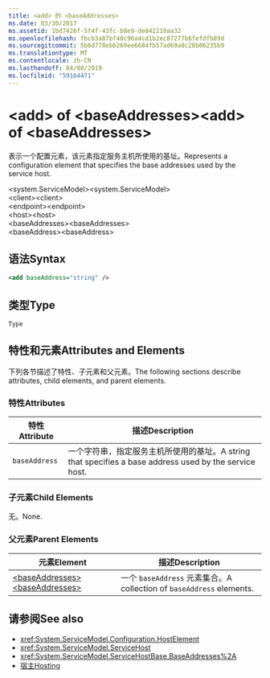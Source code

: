 ```yaml
---
title: <add> 的 <baseAddresses>
ms.date: 03/30/2017
ms.assetid: 1bd7426f-5f4f-43fc-b8e9-de842219aa32
ms.openlocfilehash: fbcb3a07bf40c96a4cd1b2ec87277b6fefdfb89d
ms.sourcegitcommit: 5b6d778ebb269ee6684fb57ad69a8c28b06235b9
ms.translationtype: MT
ms.contentlocale: zh-CN
ms.lasthandoff: 04/08/2019
ms.locfileid: "59164471"
---
```

# <a name="add-of-baseaddresses"></a><span data-ttu-id="63bf0-102">\<add> of \<baseAddresses></span><span class="sxs-lookup"><span data-stu-id="63bf0-102">\<add> of \<baseAddresses></span></span>
<span data-ttu-id="63bf0-103">表示一个配置元素，该元素指定服务主机所使用的基址。</span><span class="sxs-lookup"><span data-stu-id="63bf0-103">Represents a configuration element that specifies the base addresses used by the service host.</span></span>  
  
 <span data-ttu-id="63bf0-104">\<system.ServiceModel></span><span class="sxs-lookup"><span data-stu-id="63bf0-104">\<system.ServiceModel></span></span>  
<span data-ttu-id="63bf0-105">\<client></span><span class="sxs-lookup"><span data-stu-id="63bf0-105">\<client></span></span>  
<span data-ttu-id="63bf0-106">\<endpoint></span><span class="sxs-lookup"><span data-stu-id="63bf0-106">\<endpoint></span></span>  
<span data-ttu-id="63bf0-107">\<host></span><span class="sxs-lookup"><span data-stu-id="63bf0-107">\<host></span></span>  
<span data-ttu-id="63bf0-108">\<baseAddresses></span><span class="sxs-lookup"><span data-stu-id="63bf0-108">\<baseAddresses></span></span>  
<span data-ttu-id="63bf0-109">\<baseAddress></span><span class="sxs-lookup"><span data-stu-id="63bf0-109">\<baseAddress></span></span>  
  
## <a name="syntax"></a><span data-ttu-id="63bf0-110">语法</span><span class="sxs-lookup"><span data-stu-id="63bf0-110">Syntax</span></span>  
  
```xml  
<add baseAddress="string" />
```  
  
## <a name="type"></a><span data-ttu-id="63bf0-111">类型</span><span class="sxs-lookup"><span data-stu-id="63bf0-111">Type</span></span>  
 `Type`  
  
## <a name="attributes-and-elements"></a><span data-ttu-id="63bf0-112">特性和元素</span><span class="sxs-lookup"><span data-stu-id="63bf0-112">Attributes and Elements</span></span>  
 <span data-ttu-id="63bf0-113">下列各节描述了特性、子元素和父元素。</span><span class="sxs-lookup"><span data-stu-id="63bf0-113">The following sections describe attributes, child elements, and parent elements.</span></span>  
  
### <a name="attributes"></a><span data-ttu-id="63bf0-114">特性</span><span class="sxs-lookup"><span data-stu-id="63bf0-114">Attributes</span></span>  
  
|<span data-ttu-id="63bf0-115">特性</span><span class="sxs-lookup"><span data-stu-id="63bf0-115">Attribute</span></span>|<span data-ttu-id="63bf0-116">描述</span><span class="sxs-lookup"><span data-stu-id="63bf0-116">Description</span></span>|  
|---------------|-----------------|  
|`baseAddress`|<span data-ttu-id="63bf0-117">一个字符串，指定服务主机所使用的基址。</span><span class="sxs-lookup"><span data-stu-id="63bf0-117">A string that specifies a base address used by the service host.</span></span>|  
  
### <a name="child-elements"></a><span data-ttu-id="63bf0-118">子元素</span><span class="sxs-lookup"><span data-stu-id="63bf0-118">Child Elements</span></span>  
 <span data-ttu-id="63bf0-119">无。</span><span class="sxs-lookup"><span data-stu-id="63bf0-119">None.</span></span>  
  
### <a name="parent-elements"></a><span data-ttu-id="63bf0-120">父元素</span><span class="sxs-lookup"><span data-stu-id="63bf0-120">Parent Elements</span></span>  
  
|<span data-ttu-id="63bf0-121">元素</span><span class="sxs-lookup"><span data-stu-id="63bf0-121">Element</span></span>|<span data-ttu-id="63bf0-122">描述</span><span class="sxs-lookup"><span data-stu-id="63bf0-122">Description</span></span>|  
|-------------|-----------------|  
|[<span data-ttu-id="63bf0-123">\<baseAddresses></span><span class="sxs-lookup"><span data-stu-id="63bf0-123">\<baseAddresses></span></span>](../../../../../docs/framework/configure-apps/file-schema/wcf/baseaddresses.md)|<span data-ttu-id="63bf0-124">一个 `baseAddress` 元素集合。</span><span class="sxs-lookup"><span data-stu-id="63bf0-124">A collection of `baseAddress` elements.</span></span>|  
  
## <a name="see-also"></a><span data-ttu-id="63bf0-125">请参阅</span><span class="sxs-lookup"><span data-stu-id="63bf0-125">See also</span></span>

- <xref:System.ServiceModel.Configuration.HostElement>
- <xref:System.ServiceModel.ServiceHost>
- <xref:System.ServiceModel.ServiceHostBase.BaseAddresses%2A>
- [<span data-ttu-id="63bf0-126">宿主</span><span class="sxs-lookup"><span data-stu-id="63bf0-126">Hosting</span></span>](../../../../../docs/framework/wcf/feature-details/hosting.md)
